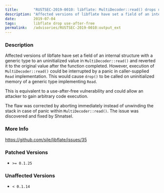 ```yaml
---
title:       "RUSTSEC-2019-0010: libflate: MultiDecoder::read() drops uninitialized memory of arbitrary type on panic in client code"
description: "Affected versions of libflate have set a field of an internal structure with a generic type to an uninitialized value in MultiDecoderread and reverted it to the original value after the function completed. However, execution of MultiDecoderread could be interrupted by a panic in callersupplied Read implementation. This would cause drop to be called on uninitialized memory of a generic type implementing Read.  This is equivalent to a useafterfree vulnerability and could allow an attacker to gain arbitrary code execution.  The flaw was corrected by aborting immediately instead of unwinding the stack in case of panic within MultiDecoderread. The issue was discovered and fixed by Shnatsel."
date:        2019-07-04
tags:        libflate drop use-after-free
permalink:   /advisories/RUSTSEC-2019-0010:output_ext
---
```


### Description

Affected versions of libflate have set a field of an internal structure with a generic type to an uninitialized value in `MultiDecoder::read()` and reverted it to the original value after the function completed. However, execution of `MultiDecoder::read()` could be interrupted by a panic in caller-supplied `Read` implementation. This would cause `drop()` to be called on uninitialized memory of a generic type implementing `Read`. 

This is equivalent to a use-after-free vulnerability and could allow an attacker to gain arbitrary code execution.
 
The flaw was corrected by aborting immediately instead of unwinding the stack in case of panic within `MultiDecoder::read()`. The issue was discovered and fixed by Shnatsel.

### More Info

<https://github.com/sile/libflate/issues/35>

### Patched Versions

- `>= 0.1.25`



### Unaffected Versions

- `< 0.1.14`
